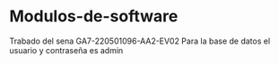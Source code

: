 # Modulos-de-software
Trabado del sena GA7-220501096-AA2-EV02
Para la base de datos el usuario y contraseña es admin
